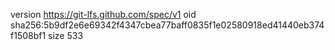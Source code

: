 version https://git-lfs.github.com/spec/v1
oid sha256:5b9df2e6e69342f4347cbea77baff0835f1e02580918ed41440eb374f1508bf1
size 533

